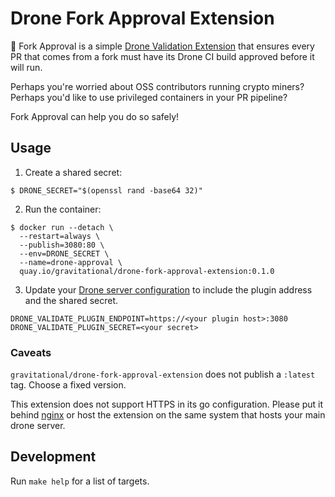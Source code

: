 # Drone Fork Approval Extension

:electric_plug: Fork Approval is a simple [Drone Validation Extension](https://docs.drone.io/extensions/validation/)
that ensures every PR that comes from a fork must have its Drone CI build
approved before it will run.

Perhaps you're worried about OSS contributors running crypto miners?
Perhaps you'd like to use privileged containers in your PR pipeline?

Fork Approval can help you do so safely!

## Usage

1. Create a shared secret:

```console
$ DRONE_SECRET="$(openssl rand -base64 32)"
```

2. Run the container:

```console
$ docker run --detach \
  --restart=always \
  --publish=3080:80 \
  --env=DRONE_SECRET \
  --name=drone-approval \
  quay.io/gravitational/drone-fork-approval-extension:0.1.0
```


3. Update your [Drone server configuration](https://docs.drone.io/extensions/validation/)
to include the plugin address and the shared secret.

```text
DRONE_VALIDATE_PLUGIN_ENDPOINT=https://<your plugin host>:3080
DRONE_VALIDATE_PLUGIN_SECRET=<your secret>
```

### Caveats
`gravitational/drone-fork-approval-extension` does not publish a `:latest` tag.
Choose a fixed version.

This extension does not support HTTPS in its go configuration. Please
put it behind [nginx](https://nginx.org/en/) or host the extension
on the same system that hosts your main drone server.

## Development

Run `make help` for a list of targets.
